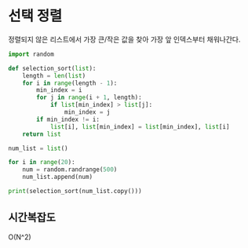# 선택 정렬

정렬되지 않은 리스트에서 가장 큰/작은 값을 찾아 가장 앞 인덱스부터 채워나간다.

```python
import random

def selection_sort(list):
    length = len(list)
    for i in range(length - 1):
        min_index = i
        for j in range(i + 1, length):
            if list[min_index] > list[j]:
                min_index = j
        if min_index != i:
            list[i], list[min_index] = list[min_index], list[i]
    return list

num_list = list()

for i in range(20):
    num = random.randrange(500)
    num_list.append(num)

print(selection_sort(num_list.copy()))
```

## 시간복잡도

O(N^2)
